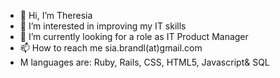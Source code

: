 - 👋 Hi, I’m Theresia
- 👀 I’m interested in improving my IT skills
- 🌱 I’m currently looking for a role as IT Product Manager
- 📫 How to reach me sia.brandl(at)gmail.com
- M languages are: Ruby, Rails, CSS, HTML5, Javascript& SQL
